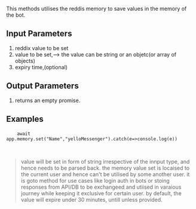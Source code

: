 This methods utilises the reddis memory to save values in the memory of the bot.

## Input Parameters
1. reddix value to be set 
2. value to be set,--> the value can be string or an objetc(or array of objects)
3. expiry time,(optional)
​
## Output Parameters
1. returns an empty promise.
​
## Examples
​```	await app.memory.set("Name","yelloMessenger").catch(e=>console.log(e))```

​
> value will be set in form of string irrespective of the innput type, and hence needs to be parsed back.
> the memory value set is locaised to the current user and hence can't be utilised by some another user.
> it is goto method for use cases like login auth in bots or stoing responses from API/DB to be exchangeed and utiised in varaious journey while keeping 	it exclusive for certain user.
> by default, the value will expire under 30 minutes, untill unless provided.
